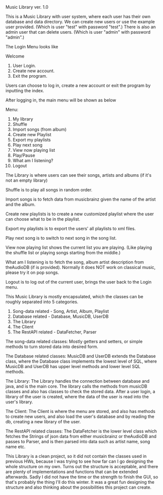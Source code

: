 Music Library ver. 1.0

This is a Music Library with user system, where each user has their own database and data directory.
We can create new users or use the example user provided. (Which is user "test" with password "test".)
There is also an admin user that can delete users. (Which is user "admin" with password "admin".)

The Login Menu looks like 

Welcome
1. User Login.
2. Create new account.
3. Exit the program.

Users can choose to log in, create a new account or exit the program by inputting the index.

After logging in, the main menu will be shown as below

Menu:
1. My library
2. Shuffle
3. Import songs (from album)
4. Create new Playlist
5. Export my playlists
6. Play next song
7. View now playing list
8. Play/Pause
9. What am I listening?
10. Logout

The Library is where users can see their songs, artists and albums (if it's not an empty library)

Shuffle is to play all songs in random order.

Import songs is to fetch data from musicbrainz given the name of the artist and the album. 

Create new playlists is to create a new customized playlist where the user can choose what to be in the playlist.

Export my playlists is to export the users' all playlists to xml files.

Play next song is to switch to next song in the song list.

View now playing list shows the current list you are playing. (Like playing the shuffle list or playing songs starting from the middle.)

What am I listening is to fetch the song, album artist description from theAudioDB (if is provided). Normally it does NOT work on classical music, please try it on pop songs.

Logout is to log out of the current user, brings the user back to the Login menu.




This Music Library is mostly encapsulated, which the classes can be roughly separated into 5 categories.

1. Song-data related - Song, Artist, Album, Playlist
2. Database related - Database, MusicDB, UserDB
3. The Library
4. The Client
5. The RestAPI related - DataFetcher, Parser

The song-data related classes: 
    Mostly getters and setters, or simple methods to turn stored data into desired form.

The Database related classes: 
    MusicDB and UserDB extends the Database class, where the Database class implements the lowest level of SQL, where MusicDB and UserDB 
    has upper level methods and lower level SQL methods.

The Library: 
    The Library handles the connection between database and java, and is the main core. The library calls the methods from musicDB classes
    and also has classes to check the stored data. After a user login, a library of the user is created, where the data of the user is 
    read into the user's library.

The Client:
    The Client is where the menu are stored, and also has methods to create new users, and also load the user's database and by reading the
    db, creating a new library of the user.

The RestAPI related classes:
    The DataFetcher is the lower level class which fetches the Strings of json data from either musicbrainz or theAudioDB and passes to 
    Parser, and is then parsed into data such as artist name, song name etc.


This Library is a clean project, so it did not contain the classes used in previous HWs, because I was trying to see how far can I go 
designing the whole structure on my own. Turns out the structure is acceptable, and there are plenty of implementations and functions 
that can be extended afterwards. Sadly I did not have the time or the strength to finish the GUI, so that's probably the thing I'll do 
this winter. It was a great fun designing the structure and also thinking about the possibilities this project can create.